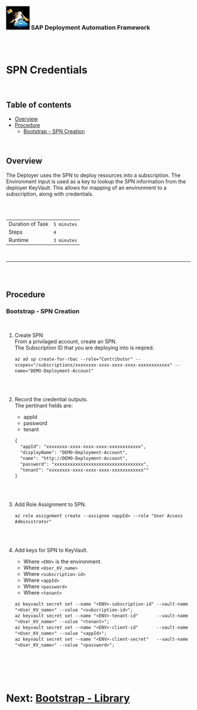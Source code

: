### <img src="../../../assets/images/UnicornSAPBlack256x256.png" width="64px"> SAP Deployment Automation Framework <!-- omit in toc -->
<br/><br/>

# SPN Credentials <!-- omit in toc -->

<br/>

## Table of contents <!-- omit in toc -->

- [Overview](#overview)
- [Procedure](#procedure)
  - [Bootstrap - SPN Creation](#bootstrap---spn-creation)

<br/>

## Overview

The Deployer uses the SPN to deploy resources into a subscription.
The Environment input is used as a key to lookup the SPN information from the deployer KeyVault.
This allows for mapping of an environment to a subscription, along with credentials.

<br/><br/>

|                  |              |
| ---------------- | ------------ |
| Duration of Task | `5 minutes`  |
| Steps            | `4`          |
| Runtime          | `3 minutes`  |

<br/>

---

<br/><br/>

## Procedure

### Bootstrap - SPN Creation

<br/>

1. Create SPN<br/>
    From a privilaged account, create an SPN.<br/>
    The Subscription ID that you are deploying into is reqired.
    ```
    az ad sp create-for-rbac --role="Contributor" --scopes="/subscriptions/xxxxxxxx-xxxx-xxxx-xxxx-xxxxxxxxxxxx" --name="DEMO-Deployment-Account"
    ```
    <br/><br/>

2. Record the credential outputs.<br/>
   The pertinant fields are:
   - appId
   - password
   - tenant
    ```
    {
      "appId": "xxxxxxxx-xxxx-xxxx-xxxx-xxxxxxxxxxxx",
      "displayName": "DEMO-Deployment-Account",
      "name": "http://DEMO-Deployment-Account",
      "password": "xxxxxxxxxxxxxxxxxxxxxxxxxxxxxxxxxx",
      "tenant": "xxxxxxxx-xxxx-xxxx-xxxx-xxxxxxxxxxxx""
    }
    ```
    <br/><br/>

3. Add Role Assignment to SPN.
    ```
    az role assignment create --assignee <appId> --role "User Access Administrator"
    ```
    <br/><br/>

4. Add keys for SPN to KeyVault.
   - Where `<ENV>` is the environment.
   - Where `<User_KV_name>`
   - Where `<subscription-id>`
   - Where `<appId>`
   - Where `<password>`
   - Where `<tenant>`
    ```
    az keyvault secret set --name "<ENV>-subscription-id" --vault-name "<User_KV_name>" --value "<subscription-id>";
    az keyvault secret set --name "<ENV>-tenant-id"       --vault-name "<User_KV_name>" --value "<tenant>";
    az keyvault secret set --name "<ENV>-client-id"       --vault-name "<User_KV_name>" --value "<appId>";
    az keyvault secret set --name "<ENV>-client-secret"   --vault-name "<User_KV_name>" --value "<password>";
    ```

<br/><br/><br/><br/>


# Next: [Bootstrap - Library](03-bootstrap-library.md) <!-- omit in toc -->
